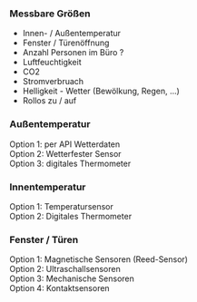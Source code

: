 ### Messbare Größen
 - Innen- / Außentemperatur
 - Fenster / Türenöffnung
 - Anzahl Personen im Büro ?
 - Luftfeuchtigkeit
 - CO2
 - Stromverbruach
 - Helligkeit - Wetter (Bewölkung, Regen, ...)
 - Rollos zu / auf

### Außentemperatur  
Option 1: per API Wetterdaten  
Option 2: Wetterfester Sensor  
Option 3: digitales Thermometer

### Innentemperatur
Option 1: Temperatursensor  
Option 2: Digitales Thermometer

### Fenster / Türen
Option 1: Magnetische Sensoren (Reed-Sensor)  
Option 2: Ultraschallsensoren  
Option 3: Mechanische Sensoren  
Option 4: Kontaktsensoren
